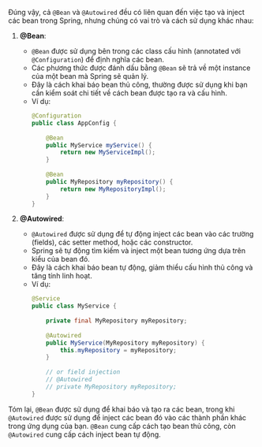Đúng vậy, cả `@Bean` và `@Autowired` đều có liên quan đến việc tạo và inject các bean trong Spring, nhưng chúng có vai trò và cách sử dụng khác nhau:

1. **@Bean**:
    - `@Bean` được sử dụng bên trong các class cấu hình (annotated với `@Configuration`) để định nghĩa các bean.
    - Các phương thức được đánh dấu bằng `@Bean` sẽ trả về một instance của một bean mà Spring sẽ quản lý.
    - Đây là cách khai báo bean thủ công, thường được sử dụng khi bạn cần kiểm soát chi tiết về cách bean được tạo ra và cấu hình.
    - Ví dụ:
      ```java
      @Configuration
      public class AppConfig {
 
          @Bean
          public MyService myService() {
              return new MyServiceImpl();
          }
 
          @Bean
          public MyRepository myRepository() {
              return new MyRepositoryImpl();
          }
      }
      ```

2. **@Autowired**:
    - `@Autowired` được sử dụng để tự động inject các bean vào các trường (fields), các setter method, hoặc các constructor.
    - Spring sẽ tự động tìm kiếm và inject một bean tương ứng dựa trên kiểu của bean đó.
    - Đây là cách khai báo bean tự động, giảm thiểu cấu hình thủ công và tăng tính linh hoạt.
    - Ví dụ:
      ```java
      @Service
      public class MyService {
          
          private final MyRepository myRepository;
 
          @Autowired
          public MyService(MyRepository myRepository) {
              this.myRepository = myRepository;
          }
 
          // or field injection
          // @Autowired
          // private MyRepository myRepository;
      }
      ```

Tóm lại, `@Bean` được sử dụng để khai báo và tạo ra các bean, trong khi `@Autowired` được sử dụng để inject các bean đó vào các thành phần khác trong ứng dụng của bạn. `@Bean` cung cấp cách tạo bean thủ công, còn `@Autowired` cung cấp cách inject bean tự động.